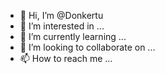- 👋 Hi, I’m @Donkertu
- 👀 I’m interested in ...
- 🌱 I’m currently learning ...
- 💞️ I’m looking to collaborate on ...
- 📫 How to reach me ...

<!---
Donkertu/Donkertu is a ✨ speci deal ✨ repository because its `README.md` (this file) appears on your GitHub profile.
You can click the Preview link to take a look at your changes.
--->
